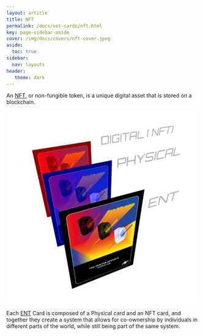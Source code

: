 ```yaml
---
layout: article
title: NFT
permalink: /docs/ent-cards/nft.html
key: page-sidebar-aside
cover: /img/docs/covers/nft-cover.jpeg
aside:
  toc: true
sidebar:
  nav: layouts
header:
   theme: dark
---
```



An [NFT](/docs/ent-worlds/glossary.html#nft), or non-fungible token, is a unique digital asset that is stored on a blockchain. 

![Image](/img/docs/ent/01-ent-model.png "ENT Model")

Each [ENT](/docs/ent-worlds/glossary.html#ent) Card is composed of a Physical card and an NFT card, and together they create a system that allows for co-ownership by individuals in different parts of the world, while still being part of the same system.
